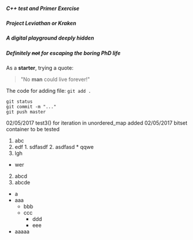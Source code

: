 ##### C++ test and Primer Exercise
##### Project _Leviathan_ or _Kraken_
##### A digital playground deeply hidden
##### Definitely ~~not~~ for escaping the boring PhD life

As a **starter**, trying a quote:
> "No **man** could live forever!"

The code for adding file: `git add .`
```
git status
git commit -m "..."
git push master
```

02/05/2017 test3() for iteration in unordered_map added
02/05/2017 bitset container to be tested

1. abc
  1. edf
    1. sdfasdf
    2. asdfasd
    * qqwe
  2. lgh
  * wer
2. abcd
3. abcde

- a
- aaa
  * bbb
  * ccc
    * ddd
    * eee
- aaaaa
